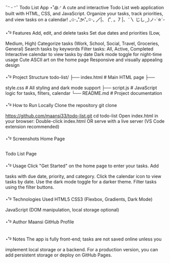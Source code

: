 ﻿  ˶ᵔ ᵕ ᵔ˶ Todo List App ⋆˚꩜.ᐟ
A cute and interactive Todo List web application built with HTML, CSS, and JavaScript. Organize your tasks, track priorities, and view tasks on a calendar!
₊✩‧₊˚౨ৎ˚₊✩‧₊
╱|、
(˚ˎ 。7
|、˜〵
じしˍ,)ノ-`✮´-

⋆˚࿔ Features
Add, edit, and delete tasks
Set due dates and priorities (Low, Medium, High)
Categorize tasks (Work, School, Social, Travel, Groceries, General)
Search tasks by keywords
Filter tasks: All, Active, Completed
Interactive calendar to view tasks by date
Dark mode toggle for night-time usage
Cute ASCII art on the home page
Responsive and visually appealing design

⋆˚࿔ Project Structure
todo-list/
├── index.html        # Main HTML page
├── style.css         # All styling and dark mode support
├── script.js         # JavaScript logic for tasks, filters, calendar
└── README.md         # Project documentation



⋆˚࿔ How to Run Locally
Clone the repository
git clone https://github.com/maansi33/todo-list.git cd todo-list
Open index.html in your browser:
Double-click index.html
OR serve with a live server (VS Code extension recommended)

⋆˚࿔ Screenshots
Home Page

Todo List Page


⋆˚࿔ Usage
Click "Get Started" on the home page to enter your tasks.
Add tasks with due date, priority, and category.
Click the calendar icon to view tasks by date.
Use the dark mode toggle for a darker theme.
Filter tasks using the filter buttons.

⋆˚࿔ Technologies Used
HTML5
CSS3 (Flexbox, Gradients, Dark Mode)
JavaScript (DOM manipulation, local storage optional)

⋆˚࿔ Author
Maansi
GitHub Profile

⋆˚࿔ Notes
The app is fully front-end; tasks are not saved online unless you implement local storage or a backend.
For a production version, you can add persistent storage or deploy on GitHub Pages.

